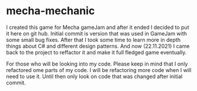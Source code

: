 # mecha-mechanic
I created this game for Mecha gameJam and after it ended I decided to put it here on git hub. 
Initial commit is version that was used in GameJam with some small bug fixes.
After that I took some time to learn more in depth things about C# and different design patterns.
And now (22.11.2021) I came back to the project to reffactor it and make it full fledged game eventually. 

For those who will be looking into my code. Please keep in mind that I only refactored ome parts of my code. 
I will be refactoring more code when I will need to use it. Until then only look on code that was changed after initial commit.
